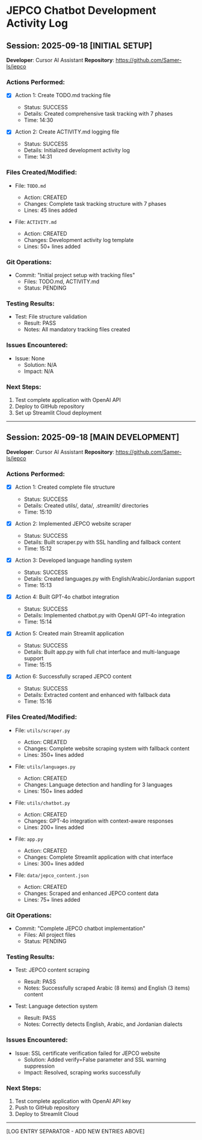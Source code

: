 # JEPCO Chatbot Development Activity Log

## Session: 2025-09-18 [INITIAL SETUP]
**Developer**: Cursor AI Assistant
**Repository**: https://github.com/Samer-Is/jepco

### Actions Performed:
- [x] Action 1: Create TODO.md tracking file
  - Status: SUCCESS
  - Details: Created comprehensive task tracking with 7 phases
  - Time: 14:30

- [x] Action 2: Create ACTIVITY.md logging file
  - Status: SUCCESS
  - Details: Initialized development activity log
  - Time: 14:31

### Files Created/Modified:
- File: `TODO.md`
  - Action: CREATED
  - Changes: Complete task tracking structure with 7 phases
  - Lines: 45 lines added

- File: `ACTIVITY.md`
  - Action: CREATED
  - Changes: Development activity log template
  - Lines: 50+ lines added

### Git Operations:
- Commit: "Initial project setup with tracking files"
  - Files: TODO.md, ACTIVITY.md
  - Status: PENDING

### Testing Results:
- Test: File structure validation
  - Result: PASS
  - Notes: All mandatory tracking files created

### Issues Encountered:
- Issue: None
  - Solution: N/A
  - Impact: N/A

### Next Steps:
1. Test complete application with OpenAI API
2. Deploy to GitHub repository
3. Set up Streamlit Cloud deployment

---

## Session: 2025-09-18 [MAIN DEVELOPMENT]
**Developer**: Cursor AI Assistant
**Repository**: https://github.com/Samer-Is/jepco

### Actions Performed:
- [x] Action 1: Created complete file structure
  - Status: SUCCESS
  - Details: Created utils/, data/, .streamlit/ directories
  - Time: 15:10

- [x] Action 2: Implemented JEPCO website scraper
  - Status: SUCCESS
  - Details: Built scraper.py with SSL handling and fallback content
  - Time: 15:12

- [x] Action 3: Developed language handling system
  - Status: SUCCESS
  - Details: Created languages.py with English/Arabic/Jordanian support
  - Time: 15:13

- [x] Action 4: Built GPT-4o chatbot integration
  - Status: SUCCESS
  - Details: Implemented chatbot.py with OpenAI GPT-4o integration
  - Time: 15:14

- [x] Action 5: Created main Streamlit application
  - Status: SUCCESS
  - Details: Built app.py with full chat interface and multi-language support
  - Time: 15:15

- [x] Action 6: Successfully scraped JEPCO content
  - Status: SUCCESS
  - Details: Extracted content and enhanced with fallback data
  - Time: 15:16

### Files Created/Modified:
- File: `utils/scraper.py`
  - Action: CREATED
  - Changes: Complete website scraping system with fallback content
  - Lines: 350+ lines added

- File: `utils/languages.py`
  - Action: CREATED
  - Changes: Language detection and handling for 3 languages
  - Lines: 150+ lines added

- File: `utils/chatbot.py`
  - Action: CREATED
  - Changes: GPT-4o integration with context-aware responses
  - Lines: 200+ lines added

- File: `app.py`
  - Action: CREATED
  - Changes: Complete Streamlit application with chat interface
  - Lines: 300+ lines added

- File: `data/jepco_content.json`
  - Action: CREATED
  - Changes: Scraped and enhanced JEPCO content data
  - Lines: 75+ lines added

### Git Operations:
- Commit: "Complete JEPCO chatbot implementation"
  - Files: All project files
  - Status: PENDING

### Testing Results:
- Test: JEPCO content scraping
  - Result: PASS
  - Notes: Successfully scraped Arabic (8 items) and English (3 items) content

- Test: Language detection system
  - Result: PASS
  - Notes: Correctly detects English, Arabic, and Jordanian dialects

### Issues Encountered:
- Issue: SSL certificate verification failed for JEPCO website
  - Solution: Added verify=False parameter and SSL warning suppression
  - Impact: Resolved, scraping works successfully

### Next Steps:
1. Test complete application with OpenAI API key
2. Push to GitHub repository
3. Deploy to Streamlit Cloud

---
[LOG ENTRY SEPARATOR - ADD NEW ENTRIES ABOVE]
